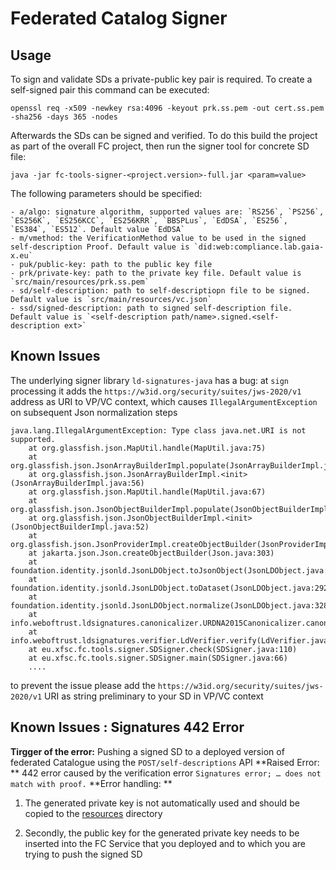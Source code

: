 # Federated Catalog Signer

## Usage

To sign and validate SDs a private-public key pair is required.
To create a self-signed pair this command can be executed:

```
openssl req -x509 -newkey rsa:4096 -keyout prk.ss.pem -out cert.ss.pem -sha256 -days 365 -nodes
```


Afterwards the SDs can be signed and verified. To do this build the project as part of the overall FC project, then run the signer tool for concrete SD file:

```
java -jar fc-tools-signer-<project.version>-full.jar <param=value>
```
The following parameters should be specified:
```
- a/algo: signature algorithm, supported values are: `RS256`, `PS256`, `ES256K`, `ES256KCC`, `ES256KRR`, `BBSPLus`, `EdDSA`, `ES256`, `ES384`, `ES512`. Default value `EdDSA`
- m/vmethod: the VerificationMethod value to be used in the signed self-description Proof. Default value is `did:web:compliance.lab.gaia-x.eu`
- puk/public-key: path to the public key file
- prk/private-key: path to the private key file. Default value is `src/main/resources/prk.ss.pem`
- sd/self-description: path to self-descriptiopn file to be signed. Default value is `src/main/resources/vc.json`
- ssd/signed-description: path to signed self-description file. Default value is `<self-description path/name>.signed.<self-description ext>`
```
## Known Issues

The underlying signer library `ld-signatures-java` has a bug: at `sign` processing it adds the `https://w3id.org/security/suites/jws-2020/v1` address as URI to VP/VC context, which causes `IllegalArgumentException` 
on subsequent Json normalization steps

```
java.lang.IllegalArgumentException: Type class java.net.URI is not supported.
	at org.glassfish.json.MapUtil.handle(MapUtil.java:75)
	at org.glassfish.json.JsonArrayBuilderImpl.populate(JsonArrayBuilderImpl.java:328)
	at org.glassfish.json.JsonArrayBuilderImpl.<init>(JsonArrayBuilderImpl.java:56)
	at org.glassfish.json.MapUtil.handle(MapUtil.java:67)
	at org.glassfish.json.JsonObjectBuilderImpl.populate(JsonObjectBuilderImpl.java:178)
	at org.glassfish.json.JsonObjectBuilderImpl.<init>(JsonObjectBuilderImpl.java:52)
	at org.glassfish.json.JsonProviderImpl.createObjectBuilder(JsonProviderImpl.java:174)
	at jakarta.json.Json.createObjectBuilder(Json.java:303)
	at foundation.identity.jsonld.JsonLDObject.toJsonObject(JsonLDObject.java:341)
	at foundation.identity.jsonld.JsonLDObject.toDataset(JsonLDObject.java:292)
	at foundation.identity.jsonld.JsonLDObject.normalize(JsonLDObject.java:328)
	at info.weboftrust.ldsignatures.canonicalizer.URDNA2015Canonicalizer.canonicalize(URDNA2015Canonicalizer.java:41)
	at info.weboftrust.ldsignatures.verifier.LdVerifier.verify(LdVerifier.java:57)
	at eu.xfsc.fc.tools.signer.SDSigner.check(SDSigner.java:110)
	at eu.xfsc.fc.tools.signer.SDSigner.main(SDSigner.java:66)
    ....
```
to prevent the issue please add the `https://w3id.org/security/suites/jws-2020/v1` URI as string preliminary to your SD in VP/VC context

## Known Issues : Signatures 442 Error
**Tirgger of the error:** Pushing a signed SD to a deployed version of federated Catalogue using the `POST/self-descriptions` API 
**Raised Error: ** 442 error caused by the verification error `Signatures error; … does not match with proof.` 
**Error handling: ** 
1. The generated private key is not automatically used and should be copied to the [resources](https://gitlab.eclipse.org/eclipse/xfsc/cat/fc-service/-/tree/main/fc-tools/signer/src/main/resources?ref_type=heads) directory

2. Secondly, the public key for the generated private key needs to be inserted into the FC Service that you deployed and to which you are trying to push the signed SD
